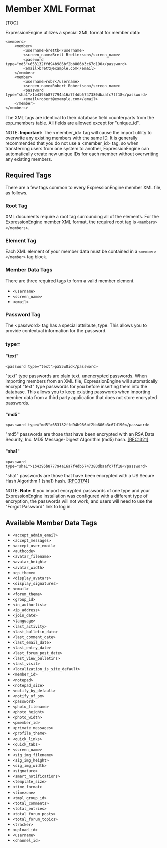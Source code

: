 <!--
    This source file is part of the open source project
    ExpressionEngine User Guide (https://github.com/ExpressionEngine/ExpressionEngine-User-Guide)

    @link      https://expressionengine.com/
    @copyright Copyright (c) 2003-2020, Packet Tide, LLC (https://ellislab.com)
    @license   https://expressionengine.com/license Licensed under Apache License, Version 2.0
-->

# Member XML Format

[TOC]

ExpressionEngine utilizes a special XML format for member data:

    <members>
        <member>
            <username>brettb</username>
            <screen_name>Brett Bretterson</screen_name>
            <password type="md5">653132ffd94b986bf2bb806b3c67d190</password>
            <email>brett@example.com</email>
        </member>
        <member>
            <username>robr</username>
            <screen_name>Robert Robertson</screen_name>
            <password type="sha1">1b4395b877794a16a7f4db5747380dbaafc7ff18</password>
            <email>robert@example.com</email>
        </member>
    </members>

The XML tags are identical to their database field counterparts from the exp_members table. All fields are allowed except for "unique_id".

NOTE: **Important:** The &lt;member_id&gt; tag will cause the import utility to overwrite any existing members with the same ID. It is generally recommended that you do not use a &lt;member_id&gt; tag, so when transferring users from one system to another, ExpressionEngine can automatically create new unique IDs for each member without overwriting any existing members.

## Required Tags

There are a few tags common to every ExpressionEngine member XML file, as follows.

### Root Tag

XML documents require a root tag surrounding all of the elements. For the ExpressionEngine member XML format, the required root tag is `<members></members>`.

### Element Tag

Each XML element of your member data must be contained in a `<member></member>` tag block.

### Member Data Tags

There are three required tags to form a valid member element.

- `<username>`
- `<screen_name>`
- `<email>`

### Password Tag

The &lt;password&gt; tag has a special attribute, type. This allows you to provide contextual information for the password.

### type=

#### "text"

    <password type="text">pa55w0id</password>

"text" type passwords are plain text, unencrypted passwords. When importing members from an XML file, ExpressionEngine will automatically encrypt "text" type passwords for you before inserting them into the database. This allows you to keep existing passwords when importing member data from a third party application that does not store encrypted passwords.

#### "md5"

    <password type="md5">653132ffd94b986bf2bb806b3c67d190</password>

"md5" passwords are those that have been encrypted with an RSA Data Security, Inc. MD5 Message-Digest Algorithm (md5) hash. [[RFC1321]](http://www.faqs.org/rfcs/rfc1321.html)

#### "sha1"

    <password type="sha1">1b4395b877794a16a7f4db5747380dbaafc7ff18</password>

"sha1" passwords are those that have been encrypted with a US Secure Hash Algorithm 1 (sha1) hash. [[RFC3174]](http://www.faqs.org/rfcs/rfc3174.html)

NOTE: **Note:** If you import encrypted passwords of one type and your ExpressionEngine installation was configured with a different type of encryption, the passwords will not work, and users will need to use the "Forgot Password" link to log in.

## Available Member Data Tags

- `<accept_admin_email>`
- `<accept_messages>`
- `<accept_user_email>`
- `<authcode>`
- `<avatar_filename>`
- `<avatar_height>`
- `<avatar_width>`
- `<cp_theme>`
- `<display_avatars>`
- `<display_signatures>`
- `<email>`
- `<forum_theme>`
- `<group_id>`
- `<in_authorlist>`
- `<ip_address>`
- `<join_date>`
- `<language>`
- `<last_activity>`
- `<last_bulletin_date>`
- `<last_comment_date>`
- `<last_email_date>`
- `<last_entry_date>`
- `<last_forum_post_date>`
- `<last_view_bulletins>`
- `<last_visit>`
- `<localization_is_site_default>`
- `<member_id>`
- `<notepad>`
- `<notepad_size>`
- `<notify_by_default>`
- `<notify_of_pm>`
- `<password>`
- `<photo_filename>`
- `<photo_height>`
- `<photo_width>`
- `<pmember_id>`
- `<private_messages>`
- `<profile_theme>`
- `<quick_links>`
- `<quick_tabs>`
- `<screen_name>`
- `<sig_img_filename>`
- `<sig_img_height>`
- `<sig_img_width>`
- `<signature>`
- `<smart_notifications>`
- `<template_size>`
- `<time_format>`
- `<timezone>`
- `<tmpl_group_id>`
- `<total_comments>`
- `<total_entries>`
- `<total_forum_posts>`
- `<total_forum_topics>`
- `<tracker>`
- `<upload_id>`
- `<username>`
- `<channel_id>`
